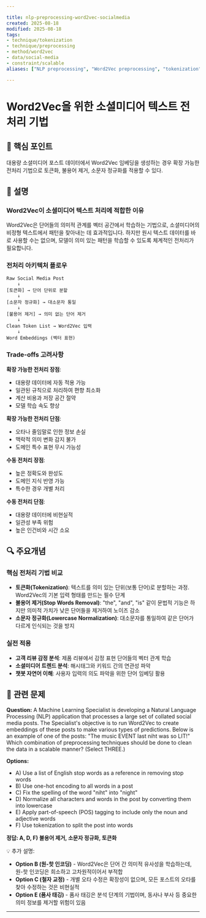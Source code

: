 ```yaml
---

title: nlp-preprocessing-word2vec-socialmedia
created: 2025-08-18
modified: 2025-08-18
tags:
- technique/tokenization
- technique/preprocessing
- method/word2vec
- data/social-media
- constraint/scalable
aliases: ["NLP preprocessing", "Word2Vec preprocessing", "tokenization", "stop words"]

---
```


# Word2Vec을 위한 소셜미디어 텍스트 전처리 기법

## 🎯 핵심 포인트

대용량 소셜미디어 포스트 데이터에서 Word2Vec 임베딩을 생성하는 경우 확장 가능한 전처리 기법으로 토큰화, 불용어 제거, 소문자 정규화를 적용할 수 있다.

## 📝 설명

### Word2Vec이 소셜미디어 텍스트 처리에 적합한 이유

Word2Vec은 단어들의 의미적 관계를 벡터 공간에서 학습하는 기법으로, 소셜미디어의 비정형 텍스트에서 패턴을 찾아내는 데 효과적입니다. 하지만 원시 텍스트 데이터를 바로 사용할 수는 없으며, 모델이 의미 있는 패턴을 학습할 수 있도록 체계적인 전처리가 필요합니다.

### 전처리 아키텍처 플로우

```
Raw Social Media Post
    ↓
[토큰화] → 단어 단위로 분할
    ↓
[소문자 정규화] → 대소문자 통일
    ↓
[불용어 제거] → 의미 없는 단어 제거
    ↓
Clean Token List → Word2Vec 입력
    ↓
Word Embeddings (벡터 표현)
```

### Trade-offs 고려사항

**확장 가능한 전처리 장점**:
- 대용량 데이터에 자동 적용 가능
- 일관된 규칙으로 처리하여 편향 최소화
- 계산 비용과 저장 공간 절약
- 모델 학습 속도 향상

**확장 가능한 전처리 단점**:
- 오타나 줄임말로 인한 정보 손실
- 맥락적 의미 변화 감지 불가
- 도메인 특수 표현 무시 가능성

**수동 전처리 장점**:
- 높은 정확도와 완성도
- 도메인 지식 반영 가능
- 특수한 경우 개별 처리

**수동 전처리 단점**:
- 대용량 데이터에 비현실적
- 일관성 부족 위험
- 높은 인건비와 시간 소요

## 🔍 주요개념

### 핵심 전처리 기법 비교

- **토큰화(Tokenization)**: 텍스트를 의미 있는 단위(보통 단어)로 분할하는 과정. Word2Vec의 기본 입력 형태를 만드는 필수 단계
- **불용어 제거(Stop Words Removal)**: "the", "and", "is" 같이 문법적 기능은 하지만 의미적 가치가 낮은 단어들을 제거하여 노이즈 감소
- **소문자 정규화(Lowercase Normalization)**: 대소문자를 통일하여 같은 단어가 다르게 인식되는 것을 방지

### 실전 적용

- **고객 리뷰 감정 분석**: 제품 리뷰에서 감정 표현 단어들의 벡터 관계 학습
- **소셜미디어 트렌드 분석**: 해시태그와 키워드 간의 연관성 파악
- **챗봇 자연어 이해**: 사용자 입력의 의도 파악을 위한 단어 임베딩 활용

## 📝 관련 문제

**Question:** A Machine Learning Specialist is developing a Natural Language Processing (NLP) application that processes a large set of collated social media posts. The Specialist's objective is to run Word2Vec to create embeddings of these posts to make various types of predictions. Below is an example of one of the posts: "The music EVENT last niht was so LIT!" Which combination of preprocessing techniques should be done to clean the data in a scalable manner? (Select THREE.)

**Options:**
- A) Use a list of English stop words as a reference in removing stop words
- B) Use one-hot encoding to all words in a post
- C) Fix the spelling of the word "niht" into "night"
- D) Normalize all characters and words in the post by converting them into lowercase
- E) Apply part-of-speech (POS) tagging to include only the noun and adjective words
- F) Use tokenization to split the post into words

**정답: A, D, F) 불용어 제거, 소문자 정규화, 토큰화**

💡 추가 설명:

- **Option B (원-핫 인코딩)** - Word2Vec은 단어 간 의미적 유사성을 학습하는데, 원-핫 인코딩은 희소하고 고차원적이어서 부적합
- **Option C (철자 교정)** - 개별 오타 수정은 확장성이 없으며, 모든 포스트의 오타를 찾아 수정하는 것은 비현실적
- **Option E (품사 태깅)** - 품사 태깅은 분석 단계의 기법이며, 동사나 부사 등 중요한 의미 정보를 제거할 위험이 있음

---
